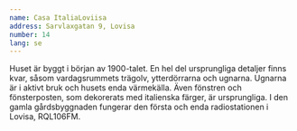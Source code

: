```yaml
---
name: Casa ItaliaLoviisa
address: Sarvlaxgatan 9, Lovisa
number: 14
lang: se
---
```

Huset är byggt i början av 1900-talet. En hel del ursprungliga detaljer finns kvar, såsom vardagsrummets trägolv, ytterdörrarna och ugnarna. Ugnarna är i aktivt bruk och husets enda värmekälla.  Även fönstren och fönsterposten, som dekorerats med italienska färger, är ursprungliga. I den gamla gårdsbyggnaden fungerar den första och enda radiostationen i Lovisa,  RQL106FM.
